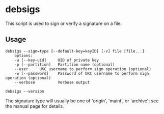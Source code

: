 # debsigs

This script is used to sign or verify a signature on a file.

## Usage

```
debsigs --sign=type [--default-key=keyID] [-v] file [file...]
    options:
    -u [--key-uid]     UID of private key
    -p [--partition]   Partition name (optional)
    --user	   UKC username to perform sign operation (optional)
    -w [--password]	   Password of UKC username to perform sign operation (optional)
    --verbose          Verbose output
	
debsigs --version
```

The signature type will usually be one of 'origin', 'maint', or 'archive';
see the manual page for details.
